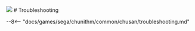 <img class="header-logo" src="/img/sega/chunithm/sunplus/logo.webp">
# Troubleshooting

--8<-- "docs/games/sega/chunithm/common/chusan/troubleshooting.md"

